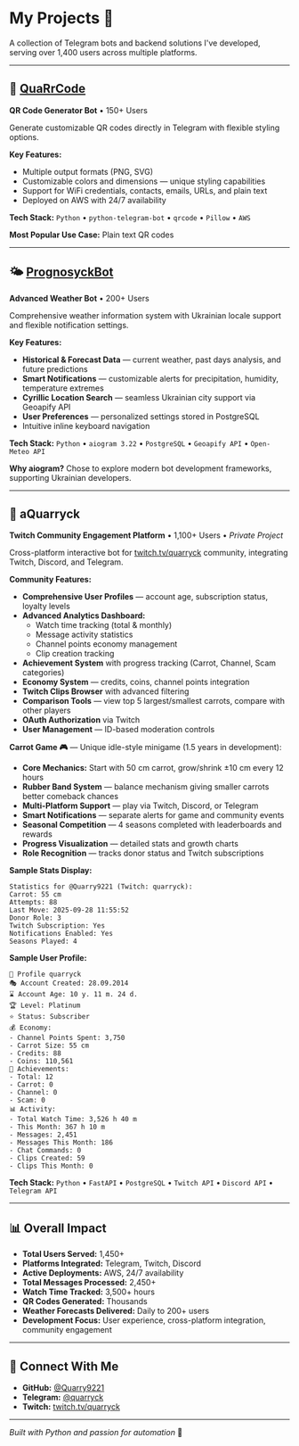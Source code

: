 # My Projects 🚀

A collection of Telegram bots and backend solutions I've developed, serving over 1,400 users across multiple platforms.

---

## 🔲 [QuaRrCode](https://github.com/Quarry9221/QuaRrCode)
**QR Code Generator Bot** • 150+ Users

Generate customizable QR codes directly in Telegram with flexible styling options.

**Key Features:**
- Multiple output formats (PNG, SVG)
- Customizable colors and dimensions — unique styling capabilities
- Support for WiFi credentials, contacts, emails, URLs, and plain text
- Deployed on AWS with 24/7 availability

**Tech Stack:** `Python` • `python-telegram-bot` • `qrcode` • `Pillow` • `AWS`

**Most Popular Use Case:** Plain text QR codes

---

## 🌤️ [PrognosyckBot](https://github.com/Quarry9221/PrognosyckBot)
**Advanced Weather Bot** • 200+ Users

Comprehensive weather information system with Ukrainian locale support and flexible notification settings.

**Key Features:**
- **Historical & Forecast Data** — current weather, past days analysis, and future predictions
- **Smart Notifications** — customizable alerts for precipitation, humidity, temperature extremes
- **Cyrillic Location Search** — seamless Ukrainian city support via Geoapify API
- **User Preferences** — personalized settings stored in PostgreSQL
- Intuitive inline keyboard navigation

**Tech Stack:** `Python` • `aiogram 3.22` • `PostgreSQL` • `Geoapify API` • `Open-Meteo API`

**Why aiogram?** Chose to explore modern bot development frameworks, supporting Ukrainian developers.

---

## 🥕 aQuarryck
**Twitch Community Engagement Platform** • 1,100+ Users • *Private Project*

Cross-platform interactive bot for [twitch.tv/quarryck](https://twitch.tv/quarryck) community, integrating Twitch, Discord, and Telegram.

**Community Features:**
- **Comprehensive User Profiles** — account age, subscription status, loyalty levels
- **Advanced Analytics Dashboard:**
  - Watch time tracking (total & monthly)
  - Message activity statistics
  - Channel points economy management
  - Clip creation tracking
- **Achievement System** with progress tracking (Carrot, Channel, Scam categories)
- **Economy System** — credits, coins, channel points integration
- **Twitch Clips Browser** with advanced filtering
- **Comparison Tools** — view top 5 largest/smallest carrots, compare with other players
- **OAuth Authorization** via Twitch
- **User Management** — ID-based moderation controls

**Carrot Game 🎮** — Unique idle-style minigame (1.5 years in development):
- **Core Mechanics:** Start with 50 cm carrot, grow/shrink ±10 cm every 12 hours
- **Rubber Band System** — balance mechanism giving smaller carrots better comeback chances
- **Multi-Platform Support** — play via Twitch, Discord, or Telegram
- **Smart Notifications** — separate alerts for game and community events
- **Seasonal Competition** — 4 seasons completed with leaderboards and rewards
- **Progress Visualization** — detailed stats and growth charts
- **Role Recognition** — tracks donor status and Twitch subscriptions

**Sample Stats Display:**
```
Statistics for @Quarry9221 (Twitch: quarryck):
Carrot: 55 cm
Attempts: 88
Last Move: 2025-09-28 11:55:52
Donor Role: 3
Twitch Subscription: Yes
Notifications Enabled: Yes
Seasons Played: 4
```

**Sample User Profile:**
```
👤 Profile quarryck
🎭 Account Created: 28.09.2014
⌛️ Account Age: 10 y. 11 m. 24 d.
🏆 Level: Platinum
⭐️ Status: Subscriber
💰 Economy:
- Channel Points Spent: 3,750
- Carrot Size: 55 cm
- Credits: 88
- Coins: 110,561
🏅 Achievements:
- Total: 12
- Carrot: 0
- Channel: 0
- Scam: 0
📊 Activity:
- Total Watch Time: 3,526 h 40 m
- This Month: 367 h 10 m
- Messages: 2,451
- Messages This Month: 186
- Chat Commands: 0
- Clips Created: 59
- Clips This Month: 0
```

**Tech Stack:** `Python` • `FastAPI` • `PostgreSQL` • `Twitch API` • `Discord API` • `Telegram API`

---

## 📊 Overall Impact
- **Total Users Served:** 1,450+
- **Platforms Integrated:** Telegram, Twitch, Discord
- **Active Deployments:** AWS, 24/7 availability
- **Total Messages Processed:** 2,450+
- **Watch Time Tracked:** 3,500+ hours
- **QR Codes Generated:** Thousands
- **Weather Forecasts Delivered:** Daily to 200+ users
- **Development Focus:** User experience, cross-platform integration, community engagement

---

## 🔗 Connect With Me

- **GitHub:** [@Quarry9221](https://github.com/Quarry9221)
- **Telegram:** [@quarryck](https://t.me/quarryck)
- **Twitch:** [twitch.tv/quarryck](https://twitch.tv/quarryck)

---

*Built with Python and passion for automation* 🐍
